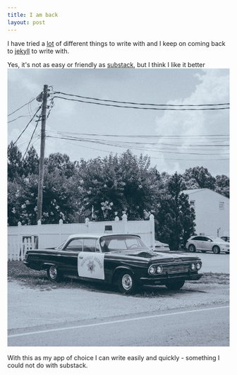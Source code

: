 ```yaml
---
title: I am back
layout: post
---
```


I have tried a [lot](apple.com) of different things to write with and
I keep on coming back to [jekyll](http://jekyllrb.com) to write with. 

Yes, it's not as easy or friendly as [substack](http://substack.com), but I think I like it better
![copcar](/assets/%20copcar%20(1).jpg)

With this as my app of choice I can write easily and quickly - something I could not do with substack. 